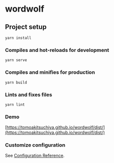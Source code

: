 # wordwolf

## Project setup
```
yarn install
```

### Compiles and hot-reloads for development
```
yarn serve
```

### Compiles and minifies for production
```
yarn build
```

### Lints and fixes files
```
yarn lint
```

### Demo
[https://tomoakitsuchiya.github.io/wordwolf/dist/](https://tomoakitsuchiya.github.io/wordwolf/dist/)

### Customize configuration
See [Configuration Reference](https://cli.vuejs.org/config/).

